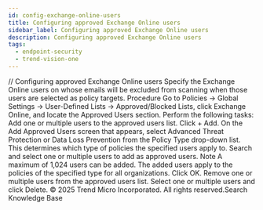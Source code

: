 ```yaml
---
id: config-exchange-online-users
title: Configuring approved Exchange Online users
sidebar_label: Configuring approved Exchange Online users
description: Configuring approved Exchange Online users
tags:
  - endpoint-security
  - trend-vision-one
---
```


/*<![CDATA[*/ $('#title').html($('meta[name=map-description]').attr('content')); /*]]>*/ Configuring approved Exchange Online users Specify the Exchange Online users on whose emails will be excluded from scanning when those users are selected as policy targets. Procedure Go to Policies → Global Settings → User-Defined Lists → Approved/Blocked Lists, click Exchange Online, and locate the Approved Users section. Perform the following tasks: Add one or multiple users to the approved users list. Click + Add. On the Add Approved Users screen that appears, select Advanced Threat Protection or Data Loss Prevention from the Policy Type drop-down list. This determines which type of policies the specified users apply to. Search and select one or multiple users to add as approved users. Note A maximum of 1,024 users can be added. The added users apply to the policies of the specified type for all organizations. Click OK. Remove one or multiple users from the approved users list. Select one or multiple users and click Delete. © 2025 Trend Micro Incorporated. All rights reserved.Search Knowledge Base